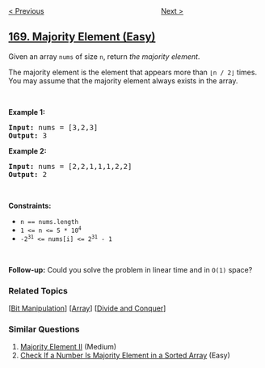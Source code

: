 <!--|This file generated by command(leetcode description); DO NOT EDIT.    |-->
<!--+----------------------------------------------------------------------+-->
<!--|@author    openset <openset.wang@gmail.com>                           |-->
<!--|@link      https://github.com/openset                                 |-->
<!--|@home      https://github.com/openset/leetcode                        |-->
<!--+----------------------------------------------------------------------+-->

[< Previous](../excel-sheet-column-title "Excel Sheet Column Title")
　　　　　　　　　　　　　　　　
[Next >](../two-sum-iii-data-structure-design "Two Sum III - Data structure design")

## [169. Majority Element (Easy)](https://leetcode.com/problems/majority-element "多数元素")

<p>Given an array <code>nums</code> of size <code>n</code>, return <em>the majority element</em>.</p>

<p>The majority element is the element that appears more than <code>&lfloor;n / 2&rfloor;</code> times. You may assume that the majority element always exists in the array.</p>

<p>&nbsp;</p>
<p><strong>Example 1:</strong></p>
<pre><strong>Input:</strong> nums = [3,2,3]
<strong>Output:</strong> 3
</pre><p><strong>Example 2:</strong></p>
<pre><strong>Input:</strong> nums = [2,2,1,1,1,2,2]
<strong>Output:</strong> 2
</pre>
<p>&nbsp;</p>
<p><strong>Constraints:</strong></p>

<ul>
	<li><code>n == nums.length</code></li>
	<li><code>1 &lt;= n &lt;= 5 * 10<sup>4</sup></code></li>
	<li><code>-2<sup>31</sup> &lt;= nums[i] &lt;= 2<sup>31</sup> - 1</code></li>
</ul>

<p>&nbsp;</p>
<strong>Follow-up:</strong> Could you solve the problem in linear time and in <code>O(1)</code> space?

### Related Topics
  [[Bit Manipulation](../../tag/bit-manipulation/README.md)]
  [[Array](../../tag/array/README.md)]
  [[Divide and Conquer](../../tag/divide-and-conquer/README.md)]

### Similar Questions
  1. [Majority Element II](../majority-element-ii) (Medium)
  1. [Check If a Number Is Majority Element in a Sorted Array](../check-if-a-number-is-majority-element-in-a-sorted-array) (Easy)

